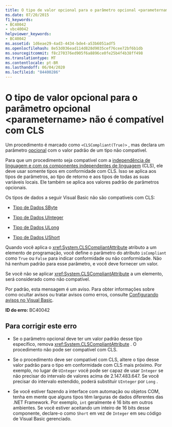 ```yaml
---
title: O tipo de valor opcional para o parâmetro opcional <parametername> não é compatível com CLS
ms.date: 07/20/2015
f1_keywords:
- BC40042
- vbc40042
helpviewer_keywords:
- BC40042
ms.assetid: 1d6eae29-4ad3-4434-bde4-a53b6051adf5
ms.openlocfilehash: 8e53d036ead114d828d9035cef76cee72bf6b1db
ms.sourcegitcommit: f8c270376ed905f6a8896ce0fe25b4f4b38ff498
ms.translationtype: MT
ms.contentlocale: pt-BR
ms.lasthandoff: 06/04/2020
ms.locfileid: "84400286"
---
```

# <a name="type-of-optional-value-for-optional-parameter-parametername-is-not-cls-compliant"></a>O tipo de valor opcional para o parâmetro opcional \<parametername> não é compatível com CLS
Um procedimento é marcado como `<CLSCompliant(True)>` , mas declara um parâmetro [opcional](../modifiers/optional.md) com o valor padrão de um tipo não compatível.  
  
 Para que um procedimento seja compatível com a [independência de linguagem e com os componentes independentes de linguagem](../../../standard/language-independence-and-language-independent-components.md) (CLS), ele deve usar somente tipos em conformidade com CLS. Isso se aplica aos tipos de parâmetros, ao tipo de retorno e aos tipos de todas as suas variáveis locais. Ele também se aplica aos valores padrão de parâmetros opcionais.  
  
 Os tipos de dados a seguir Visual Basic não são compatíveis com CLS:  
  
- [Tipo de Dados SByte](../data-types/sbyte-data-type.md)  
  
- [Tipo de Dados UInteger](../data-types/uinteger-data-type.md)  
  
- [Tipo de Dados ULong](../data-types/ulong-data-type.md)  
  
- [Tipo de Dados UShort](../data-types/ushort-data-type.md)  
  
 Quando você aplica o <xref:System.CLSCompliantAttribute> atributo a um elemento de programação, você define o parâmetro do atributo `isCompliant` como `True` ou `False` para indicar conformidade ou não conformidade. Não há nenhum padrão para esse parâmetro, e você deve fornecer um valor.  
  
 Se você não se aplicar <xref:System.CLSCompliantAttribute> a um elemento, será considerado como não compatível.  
  
 Por padrão, esta mensagem é um aviso. Para obter informações sobre como ocultar avisos ou tratar avisos como erros, consulte [Configurando avisos no Visual Basic](/visualstudio/ide/configuring-warnings-in-visual-basic).  
  
 **ID do erro:** BC40042  
  
## <a name="to-correct-this-error"></a>Para corrigir este erro  
  
- Se o parâmetro opcional deve ter um valor padrão desse tipo específico, remova <xref:System.CLSCompliantAttribute> . O procedimento não pode ser compatível com CLS.  
  
- Se o procedimento deve ser compatível com CLS, altere o tipo desse valor padrão para o tipo em conformidade com CLS mais próximo. Por exemplo, no lugar de `UInteger` você pode ser capaz de usar `Integer` se não precisar do intervalo de valores acima de 2.147.483.647. Se você precisar do intervalo estendido, poderá substituir `UInteger` por `Long` .  
  
- Se você estiver fazendo a interface com automação ou objetos COM, tenha em mente que alguns tipos têm larguras de dados diferentes das .NET Framework. Por exemplo, `int` geralmente é 16 bits em outros ambientes. Se você estiver aceitando um inteiro de 16 bits desse componente, declare-o como `Short` em vez de `Integer` em seu código de Visual Basic gerenciado.
